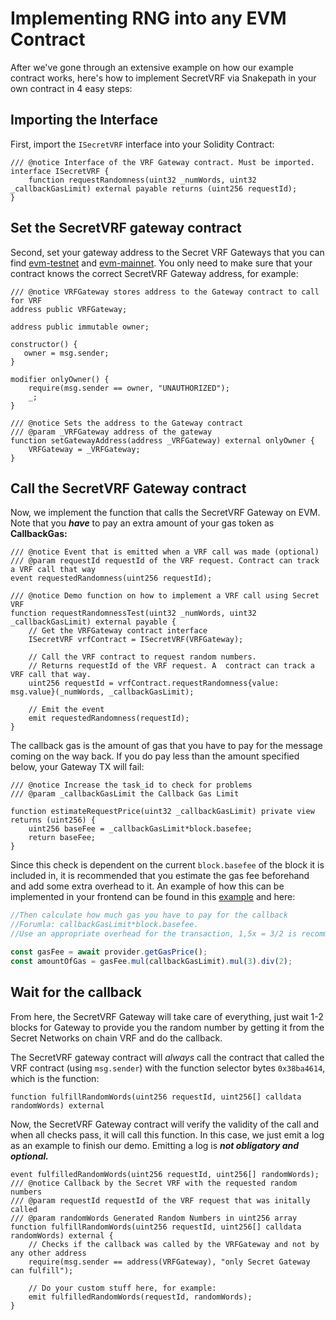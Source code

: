 # Implementing RNG into any EVM Contract

After we've gone through an extensive example on how our example contract works, here's how to implement SecretVRF via Snakepath in your own contract in 4 easy steps:&#x20;

## Importing the Interface

First, import the `ISecretVRF` interface into your Solidity Contract:&#x20;

```solidity
/// @notice Interface of the VRF Gateway contract. Must be imported. 
interface ISecretVRF { 
    function requestRandomness(uint32 _numWords, uint32 _callbackGasLimit) external payable returns (uint256 requestId); 
}
```

## Set the SecretVRF gateway contract&#x20;

Second, set your gateway address to the Secret VRF Gateways that you can find [evm-testnet](../../connecting-evm-with-snakepathrng/gateway-contracts/evm-testnet/ "mention") and [evm-mainnet](../../connecting-evm-with-snakepathrng/gateway-contracts/evm-mainnet/ "mention"). You only need to make sure that your contract knows the correct SecretVRF Gateway address, for example:

```solidity
/// @notice VRFGateway stores address to the Gateway contract to call for VRF
address public VRFGateway;

address public immutable owner;

constructor() {
   owner = msg.sender;
}

modifier onlyOwner() {
    require(msg.sender == owner, "UNAUTHORIZED");
    _;
}

/// @notice Sets the address to the Gateway contract 
/// @param _VRFGateway address of the gateway
function setGatewayAddress(address _VRFGateway) external onlyOwner {
    VRFGateway = _VRFGateway;
}
```

## Call the SecretVRF Gateway contract

Now, we implement the function that calls the SecretVRF Gateway on EVM. Note that you _**have**_ to pay an extra amount of your gas token as **CallbackGas:**

```solidity
/// @notice Event that is emitted when a VRF call was made (optional) 
/// @param requestId requestId of the VRF request. Contract can track a VRF call that way 
event requestedRandomness(uint256 requestId);

/// @notice Demo function on how to implement a VRF call using Secret VRF
function requestRandomnessTest(uint32 _numWords, uint32 _callbackGasLimit) external payable {
    // Get the VRFGateway contract interface 
    ISecretVRF vrfContract = ISecretVRF(VRFGateway);

    // Call the VRF contract to request random numbers. 
    // Returns requestId of the VRF request. A  contract can track a VRF call that way.
    uint256 requestId = vrfContract.requestRandomness{value: msg.value}(_numWords, _callbackGasLimit);

    // Emit the event
    emit requestedRandomness(requestId);
}
```

The callback gas is the amount of gas that you have to pay for the message coming on the way back. If you do pay less than the amount specified below, your Gateway TX will fail:&#x20;

```solidity
/// @notice Increase the task_id to check for problems 
/// @param _callbackGasLimit the Callback Gas Limit

function estimateRequestPrice(uint32 _callbackGasLimit) private view returns (uint256) {
    uint256 baseFee = _callbackGasLimit*block.basefee;
    return baseFee;
}
```

Since this check is dependent on the current `block.basefee` of the block it is included in, it is recommended that you estimate the gas fee beforehand and add some extra overhead to it. An example of how this can be implemented in your frontend can be found in this [example](https://github.com/SecretSaturn/VRFDemo/blob/6f396e7174fcad297e26455e11b1fa3814ceea16/src/submit.ts#L124) and here:&#x20;

```javascript
//Then calculate how much gas you have to pay for the callback
//Forumla: callbackGasLimit*block.basefee.
//Use an appropriate overhead for the transaction, 1,5x = 3/2 is recommended since gasPrice fluctuates.

const gasFee = await provider.getGasPrice();
const amountOfGas = gasFee.mul(callbackGasLimit).mul(3).div(2);
```

## Wait for the callback

From here, the SecretVRF Gateway will take care of everything, just wait 1-2 blocks for Gateway to provide you the random number by getting it from the Secret Networks on chain VRF and do the callback.

The SecretVRF gateway contract will _always_ call the contract that called the VRF contract (using `msg.sender`) with the function selector bytes `0x38ba4614`, which is the function:

```solidity
function fulfillRandomWords(uint256 requestId, uint256[] calldata randomWords) external 
```

Now, the SecretVRF Gateway contract will verify the validity of the call and when all checks pass, it will call this function. In this case, we just emit a log as an example to finish our demo. Emitting a log is _**not obligatory and optional.**_

```solidity
event fulfilledRandomWords(uint256 requestId, uint256[] randomWords);
/// @notice Callback by the Secret VRF with the requested random numbers
/// @param requestId requestId of the VRF request that was initally called
/// @param randomWords Generated Random Numbers in uint256 array
function fulfillRandomWords(uint256 requestId, uint256[] calldata randomWords) external {
    // Checks if the callback was called by the VRFGateway and not by any other address
    require(msg.sender == address(VRFGateway), "only Secret Gateway can fulfill");

    // Do your custom stuff here, for example:
    emit fulfilledRandomWords(requestId, randomWords);
}
```
